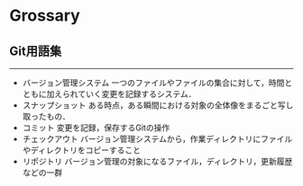 # Grossary

## Git用語集
----------

- バージョン管理システム
    一つのファイルやファイルの集合に対して，時間とともに加えられていく変更を記録するシステム．
- スナップショット
    ある時点，ある瞬間における対象の全体像をまるごと写し取ったもの．
- コミット
    変更を記録，保存するGitの操作
- チェックアウト
    バージョン管理システムから，作業ディレクトリにファイルやディレクトリをコピーすること
-  リポジトリ
    バージョン管理の対象になるファイル，ディレクトリ，更新履歴などの一群

